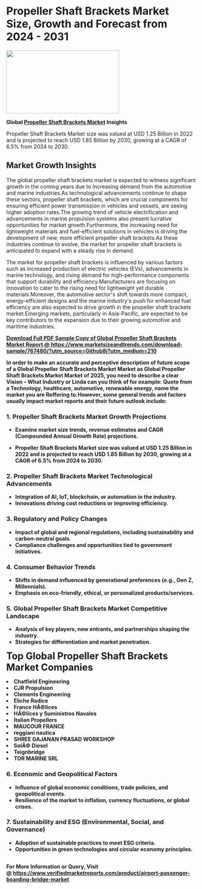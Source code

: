 <H1>Propeller Shaft Brackets Market Size, Growth and Forecast from 2024 - 2031</H1><img class="aligncenter size-medium wp-image-584254" src="https://thirdeyenews.in/wp-content/uploads/2024/09/Global-Market-Research-300x168.jpeg" alt="" width="300" height="168" /><p><strong>Global&nbsp;<a href="https://www.marketsizeandtrends.com/download-sample/767480/?utm_source=Github8j?utm_medium=210">Propeller Shaft Brackets Market</a> Insights</strong></p><p>Propeller Shaft Brackets Market size was valued at USD 1.25 Billion in 2022 and is projected to reach USD 1.85 Billion by 2030, growing at a CAGR of 6.5% from 2024 to 2030.</p><p><h2>Market Growth Insights</h2> <p>The global propeller shaft brackets market is expected to witness significant growth in the coming years due to increasing demand from the automotive and marine industries.As technological advancements continue to shape these sectors, propeller shaft brackets, which are crucial components for ensuring efficient power transmission in vehicles and vessels, are seeing higher adoption rates.The growing trend of vehicle electrification and advancements in marine propulsion systems also present lucrative opportunities for market growth.Furthermore, the increasing need for lightweight materials and fuel-efficient solutions in vehicles is driving the development of new, more efficient propeller shaft brackets.As these industries continue to evolve, the market for propeller shaft brackets is anticipated to expand with a steady rise in demand.</p> <p><strong><a href="#"></a></strong></p> <p>The market for propeller shaft brackets is influenced by various factors such as increased production of electric vehicles (EVs), advancements in marine technology, and rising demand for high-performance components that support durability and efficiency.Manufacturers are focusing on innovation to cater to the rising need for lightweight yet durable materials.Moreover, the automotive sector's shift towards more compact, energy-efficient designs and the marine industry's push for enhanced fuel efficiency are also expected to drive growth in the propeller shaft brackets market.Emerging markets, particularly in Asia-Pacific, are expected to be key contributors to the expansion due to their growing automotive and maritime industries.</p> <p><strong><a href="#"></p><p><span class=""><strong>Download Full PDF Sample Copy of Global Propeller Shaft Brackets Market Report</strong> @ <a href="https://www.marketsizeandtrends.com/download-sample/767480/?utm_source=Github8j?utm_medium=210" target="_blank">https://www.marketsizeandtrends.com/download-sample/767480/?utm_source=Github8j?utm_medium=210</a></span></p><p>In order to make an accurate and perceptive description of future scope of a Global&nbsp;Propeller Shaft Brackets Market Market as Global&nbsp;Propeller Shaft Brackets Market Market of 2025, you need to describe a clear Vision &ndash; What Industry or Linda can you think of for example: Quote from a Technology, healthcare, automotive, renewable energy, name the market you are Reffering to.However, some general trends and factors usually impact market reports and their future outlook include:</p><h3>1.&nbsp;<strong>Propeller Shaft Brackets Market Growth Projections</strong></h3><ul><li>Examine market size trends, revenue estimates and CAGR (Compounded Annual Growth Rate) projections.</li><li><p>Propeller Shaft Brackets Market size was valued at USD 1.25 Billion in 2022 and is projected to reach USD 1.85 Billion by 2030, growing at a CAGR of 6.5% from 2024 to 2030.</p></li></ul><h3>2.&nbsp;<strong>Propeller Shaft Brackets Market Technological Advancements</strong></h3><ul><li>Integration of AI, IoT, blockchain, or automation in the industry.</li><li>Innovations driving cost reductions or improving efficiency.</li></ul><h3>3.&nbsp;<strong>Regulatory and Policy Changes</strong></h3><ul><li>Impact of global and regional regulations, including sustainability and carbon-neutral goals.</li><li>Compliance challenges and opportunities tied to government initiatives.</li></ul><h3>4.&nbsp;<strong>Consumer Behavior Trends</strong></h3><ul><li>Shifts in demand influenced by generational preferences (e.g., Gen Z, Millennials).</li><li>Emphasis on eco-friendly, ethical, or personalized products/services.</li></ul><h3>5.&nbsp;<strong>Global Propeller Shaft Brackets Market Competitive Landscape</strong></h3><ul><li>Analysis of key players, new entrants, and partnerships shaping the industry.</li><li>Strategies for differentiation and market penetration.</li></ul><p data-pm-slice="1 1 []"><span style="color: inherit; font-family: inherit; font-size: 25px;">Top Global Propeller Shaft Brackets Market Companies</span></p><div class="" data-test-id=""><p><li>Chatfield Engineering</li><li> CJR Propulsion</li><li> Clements Engineering</li><li> Eliche Radice</li><li> France HÃ©lices</li><li> HÃ©lices y Suministros Navales</li><li> Italian Propellers</li><li> MAUCOUR FRANCE</li><li> reggiani nautica</li><li> SHREE GAJANAN PRASAD WORKSHOP</li><li> SolÃ© Diesel</li><li> Teignbridge</li><li> TOR MARINE SRL</li></p></div><h3>6.&nbsp;<strong>Economic and Geopolitical Factors</strong></h3><ul><li>Influence of global economic conditions, trade policies, and geopolitical events.</li><li>Resilience of the market to inflation, currency fluctuations, or global crises.</li></ul><h3>7.&nbsp;<strong>Sustainability and ESG (Environmental, Social, and Governance)</strong></h3><ul><li>Adoption of sustainable practices to meet ESG criteria.</li><li>Opportunities in green technologies and circular economy principles.</li></ul><h2><strong style="font-size: 14px;">For More Information or Query, Visit @&nbsp;</strong><a style="background-color: #ffffff; font-size: 14px;" href="https://www.marketsizeandtrends.com/report/propeller-shaft-brackets-market/" target="_blank">https://www.verifiedmarketreports.com/product/airport-passenger-boarding-bridge-market</a></h2>